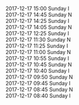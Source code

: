 2017-12-17 15:00 Sunday  I  
2017-12-17 14:45 Sunday  N  
2017-12-17 14:25 Sunday  I  
2017-12-17 14:05 Sunday  N  
2017-12-17 12:25 Sunday  I  
2017-12-17 11:30 Sunday  N  
2017-12-17 11:25 Sunday  I  
2017-12-17 11:00 Sunday  N  
2017-12-17 10:55 Sunday  I  
2017-12-17 10:45 Sunday  N  
2017-12-17 10:40 Sunday  I  
2017-12-17 09:50 Sunday  N  
2017-12-17 09:45 Sunday  I  
2017-12-17 08:45 Sunday  N  
2017-12-17 08:40 Sunday  I  
